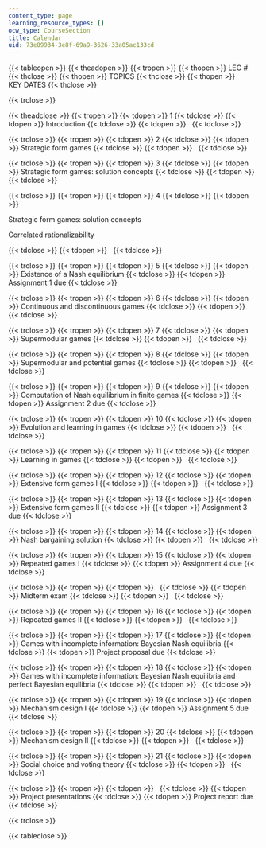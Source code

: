 ```yaml
---
content_type: page
learning_resource_types: []
ocw_type: CourseSection
title: Calendar
uid: 73e89934-3e8f-69a9-3626-33a05ac133cd
---
```


{{< tableopen >}}
{{< theadopen >}}
{{< tropen >}}
{{< thopen >}}
LEC #
{{< thclose >}}
{{< thopen >}}
TOPICS
{{< thclose >}}
{{< thopen >}}
KEY DATES
{{< thclose >}}

{{< trclose >}}

{{< theadclose >}}
{{< tropen >}}
{{< tdopen >}}
1
{{< tdclose >}}
{{< tdopen >}}
Introduction
{{< tdclose >}}
{{< tdopen >}}
 
{{< tdclose >}}

{{< trclose >}}
{{< tropen >}}
{{< tdopen >}}
2
{{< tdclose >}}
{{< tdopen >}}
Strategic form games
{{< tdclose >}}
{{< tdopen >}}
 
{{< tdclose >}}

{{< trclose >}}
{{< tropen >}}
{{< tdopen >}}
3
{{< tdclose >}}
{{< tdopen >}}
Strategic form games: solution concepts
{{< tdclose >}}
{{< tdopen >}}
 
{{< tdclose >}}

{{< trclose >}}
{{< tropen >}}
{{< tdopen >}}
4
{{< tdclose >}}
{{< tdopen >}}


Strategic form games: solution concepts

Correlated rationalizability


{{< tdclose >}}
{{< tdopen >}}
 
{{< tdclose >}}

{{< trclose >}}
{{< tropen >}}
{{< tdopen >}}
5
{{< tdclose >}}
{{< tdopen >}}
Existence of a Nash equilibrium
{{< tdclose >}}
{{< tdopen >}}
Assignment 1 due
{{< tdclose >}}

{{< trclose >}}
{{< tropen >}}
{{< tdopen >}}
6
{{< tdclose >}}
{{< tdopen >}}
Continuous and discontinuous games
{{< tdclose >}}
{{< tdopen >}}
 
{{< tdclose >}}

{{< trclose >}}
{{< tropen >}}
{{< tdopen >}}
7
{{< tdclose >}}
{{< tdopen >}}
Supermodular games
{{< tdclose >}}
{{< tdopen >}}
 
{{< tdclose >}}

{{< trclose >}}
{{< tropen >}}
{{< tdopen >}}
8
{{< tdclose >}}
{{< tdopen >}}
Supermodular and potential games
{{< tdclose >}}
{{< tdopen >}}
 
{{< tdclose >}}

{{< trclose >}}
{{< tropen >}}
{{< tdopen >}}
9
{{< tdclose >}}
{{< tdopen >}}
Computation of Nash equilibrium in finite games
{{< tdclose >}}
{{< tdopen >}}
Assignment 2 due
{{< tdclose >}}

{{< trclose >}}
{{< tropen >}}
{{< tdopen >}}
10
{{< tdclose >}}
{{< tdopen >}}
Evolution and learning in games
{{< tdclose >}}
{{< tdopen >}}
 
{{< tdclose >}}

{{< trclose >}}
{{< tropen >}}
{{< tdopen >}}
11
{{< tdclose >}}
{{< tdopen >}}
Learning in games
{{< tdclose >}}
{{< tdopen >}}
 
{{< tdclose >}}

{{< trclose >}}
{{< tropen >}}
{{< tdopen >}}
12
{{< tdclose >}}
{{< tdopen >}}
Extensive form games I
{{< tdclose >}}
{{< tdopen >}}
 
{{< tdclose >}}

{{< trclose >}}
{{< tropen >}}
{{< tdopen >}}
13
{{< tdclose >}}
{{< tdopen >}}
Extensive form games II
{{< tdclose >}}
{{< tdopen >}}
Assignment 3 due
{{< tdclose >}}

{{< trclose >}}
{{< tropen >}}
{{< tdopen >}}
14
{{< tdclose >}}
{{< tdopen >}}
Nash bargaining solution
{{< tdclose >}}
{{< tdopen >}}
 
{{< tdclose >}}

{{< trclose >}}
{{< tropen >}}
{{< tdopen >}}
15
{{< tdclose >}}
{{< tdopen >}}
Repeated games I
{{< tdclose >}}
{{< tdopen >}}
Assignment 4 due
{{< tdclose >}}

{{< trclose >}}
{{< tropen >}}
{{< tdopen >}}
 
{{< tdclose >}}
{{< tdopen >}}
Midterm exam
{{< tdclose >}}
{{< tdopen >}}
 
{{< tdclose >}}

{{< trclose >}}
{{< tropen >}}
{{< tdopen >}}
16
{{< tdclose >}}
{{< tdopen >}}
Repeated games II
{{< tdclose >}}
{{< tdopen >}}
 
{{< tdclose >}}

{{< trclose >}}
{{< tropen >}}
{{< tdopen >}}
17
{{< tdclose >}}
{{< tdopen >}}
Games with incomplete information: Bayesian Nash equilibria
{{< tdclose >}}
{{< tdopen >}}
Project proposal due
{{< tdclose >}}

{{< trclose >}}
{{< tropen >}}
{{< tdopen >}}
18
{{< tdclose >}}
{{< tdopen >}}
Games with incomplete information: Bayesian Nash equilibria and perfect Bayesian equilibria
{{< tdclose >}}
{{< tdopen >}}
 
{{< tdclose >}}

{{< trclose >}}
{{< tropen >}}
{{< tdopen >}}
19
{{< tdclose >}}
{{< tdopen >}}
Mechanism design I
{{< tdclose >}}
{{< tdopen >}}
Assignment 5 due
{{< tdclose >}}

{{< trclose >}}
{{< tropen >}}
{{< tdopen >}}
20
{{< tdclose >}}
{{< tdopen >}}
Mechanism design II
{{< tdclose >}}
{{< tdopen >}}
 
{{< tdclose >}}

{{< trclose >}}
{{< tropen >}}
{{< tdopen >}}
21
{{< tdclose >}}
{{< tdopen >}}
Social choice and voting theory
{{< tdclose >}}
{{< tdopen >}}
 
{{< tdclose >}}

{{< trclose >}}
{{< tropen >}}
{{< tdopen >}}
 
{{< tdclose >}}
{{< tdopen >}}
Project presentations
{{< tdclose >}}
{{< tdopen >}}
Project report due
{{< tdclose >}}

{{< trclose >}}

{{< tableclose >}}